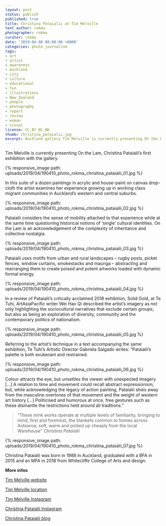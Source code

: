 ```yaml
---
layout: post
status: publish
published: true
title: Christina Pataialii at Tim Melville
text_author: rokma
photographer: rokma
curator: rokma
date: '2019-04-08 08:08:08 +0800'
categories: photo-journalism
tags:
- art
- artist
- awareness
- Auckland
- city
- culture
- educational
- fun
- illustrations
- New Zealand
- people
- photography
- report
- review
- woman
- visual
license: CC_BY_NC_ND
thumb: christina_pataialii.jpg
excerpt: Auckland gallery Tim Melville is currently presenting On the Lam, Christina Pataialii’s first exhibition with them. In this suite of a dozen paintings in acrylic and house-paint on canvas drop-cloth the artist examines her experience growing up in working class migrant communities in Auckland’s western and central suburbs.
---
```



Tim Melville is currently presenting On the Lam, Christina Pataialii’s first exhibition with the gallery.

{% responsive_image path: uploads/2019/04/190410_photo_rokma_christina_pataialii_01.jpg %}

In this suite of a dozen paintings in acrylic and house-paint on canvas drop-cloth the artist examines her experience growing up in working class migrant communities in Auckland’s western and central suburbs.

{% responsive_image path: uploads/2019/04/190410_photo_rokma_christina_pataialii_02.jpg %}


Pataialii considers the sense of mobility attached to that experience while at the same time questioning historical notions of ‘single’ cultural identities. On the Lam is an acknowledgement of the complexity of inheritance and collective nostalgia.

{% responsive_image path: uploads/2019/04/190410_photo_rokma_christina_pataialii_03.jpg %}



Pataialii uses motifs from urban and rural landscapes – rugby posts, picket fences, window curtains, smokestacks and maunga – abstracting and rearranging them to create poised and potent artworks loaded with dynamic formal energy.


{% responsive_image path: uploads/2019/04/190410_photo_rokma_christina_pataialii_04.jpg %}


In a review of Pataialii’s critically acclaimed 2018 exhibition, Solid Gold, at Te Tuhi, ArtAsiaPacific writer Wei Hao Qi described the artist’s imagery as not only highlighting the sociocultural narratives that exclude certain groups, but also as being an exploration of diversity, community and the contemporary politics of nationalism.

{% responsive_image path: uploads/2019/04/190410_photo_rokma_christina_pataialii_05.jpg %}


Referring to the artist’s technique in a text accompanying the same exhibition, Te Tuhi’s Artistic Director Gabriela Salgado writes: “Pataialii’s palette is both exuberant and restrained.

{% responsive_image path: uploads/2019/04/190410_photo_rokma_christina_pataialii_06.jpg %}


Colour attracts the eye, but unsettles the viewer with unexpected imagery […] A relation to time and movement could recall abstract expressionism, but, while acknowledging the legacy of action painting, Pataialii shies away from the masculine overtones of that movement and the weight of western art history […] Politicised and humorous at once, free gestures such as these dismantle the restrictions held around all traditions.”

>"These mink works operate at multiple levels of familiarity, bringing to mind, first and foremost, the blankets common to homes across Aotearoa; soft, warm and picked up cheaply from the local Warehouse"  _Christina Pataialii_

{% responsive_image path: uploads/2019/04/190410_photo_rokma_christina_pataialii_07.jpg %}


Christina Pataialii was born in 1988 in Auckland, graduated with a BFA in 2015 and an MFA in 2018 from Whitecliffe College of Arts and design.

**More infos**

[Tim Melville website](http://www.timmelville.com/)

[Tim Melville location](https://goo.gl/maps/FgqFFT3CRGz)

[Tim Melville Instagram](https://www.instagram.com/timmelvillegallery/)

[Christina Pataialii Instagram](https://www.instagram.com/christina_pataialii/)

[Christina Pataialii blog](https://christinapataialiiblog.wordpress.com/)

